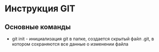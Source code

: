 # Инструкция GIT #
## Основные команды ##
 * git init - инициализация git в папке, создается скрытый файл .git, в котором сохраняются все данные о изменении файла 

